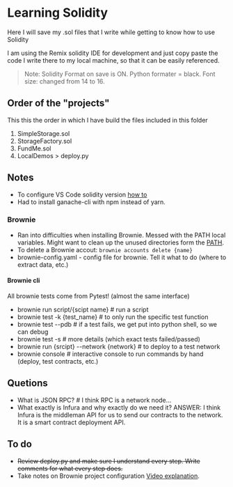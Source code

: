 # Learning Solidity
Here I will save my .sol files that I write while getting to know how to use Solidity

I am using the Remix solidity IDE for development and just copy paste the code I write there to my local machine, 
so that it can be easily referenced. 

> Note: Solidity Format on save is ON. Python formater = black. Font size: changed from 14 to 16.

## Order of the "projects"
This this the order in which I have build the files included in this folder
1. SimpleStorage.sol
2. StorageFactory.sol
3. FundMe.sol
4. LocalDemos > deploy.py

## Notes
- To configure VS Code solidity version [how to](https://youtu.be/umg2fWQX6jM?t=658)
- Had to install ganache-cli with npm instead of yarn.

### Brownie
- Ran into difficulties when installing Brownie. Messed with the PATH local variables.
Might want to clean up the unused directories form the [PATH](https://gist.github.com/nex3/c395b2f8fd4b02068be37c961301caa7).
- To delete a Brownie accout: `brownie accounts delete {name}`
- brownie-config.yaml - config file for brownie. Tell it what to do (where to extract data, etc.)

#### Brownie cli 
All brownie tests come from Pytest! (almost the same interface)
- brownie run script/{scipt name} # run a script
- brownie test -k {test_name} # to only run the specific test function
- brownie test --pdb # if a test fails, we get put into python shell, so we can debug   
- brownie test -s # more details (which exact tests failed/passed)
- brownie run {srcipt} --network {network} # to deploy to a test network
- brownie console # interactive console to run commands by hand (deploy, test contracts, etc.)

## Quetions
- What is JSON RPC? # I think RPC is a network node...
- What exactly is Infura and why exactly do we need it?
ANSWER: I think Infura is the middleman API for us to send our contracts to the network. It is a smart contract deployment API.

## To do
- <s>Review deploy.py and make sure I understand every step. Write comments for what every step does.</s>
- Take notes on Brownie project configuration [Video explanation](https://youtu.be/OeHYm7CXNsw?t=262).
